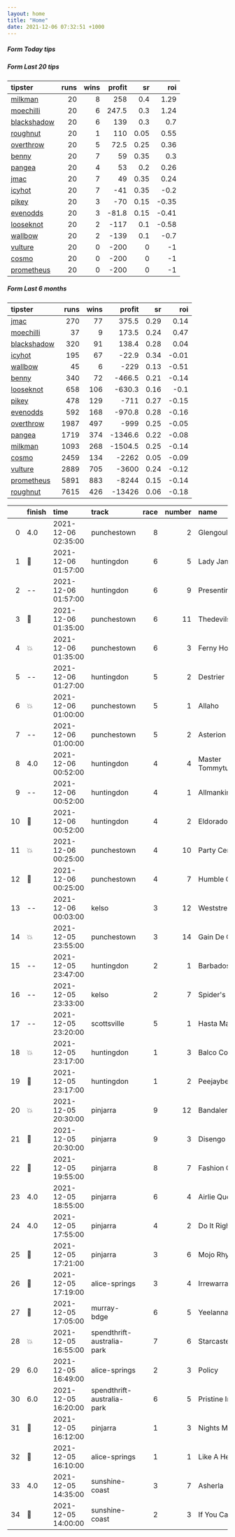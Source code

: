 ```yaml
---   
layout: home  
title: "Home"   
date: 2021-12-06 07:32:51 +1000  
---   
```



##### Form Today tips   

##### Form Last 20 tips   

| tipster                                                         |   runs |   wins |   profit |   sr |   roi |
|:----------------------------------------------------------------|-------:|-------:|---------:|-----:|------:|
| [milkman](https://mrwayneo.github.io/tips/milkman.html)         |     20 |      8 |    258   | 0.4  |  1.29 |
| [moechilli](https://mrwayneo.github.io/tips/moechilli.html)     |     20 |      6 |    247.5 | 0.3  |  1.24 |
| [blackshadow](https://mrwayneo.github.io/tips/blackshadow.html) |     20 |      6 |    139   | 0.3  |  0.7  |
| [roughnut](https://mrwayneo.github.io/tips/roughnut.html)       |     20 |      1 |    110   | 0.05 |  0.55 |
| [overthrow](https://mrwayneo.github.io/tips/overthrow.html)     |     20 |      5 |     72.5 | 0.25 |  0.36 |
| [benny](https://mrwayneo.github.io/tips/benny.html)             |     20 |      7 |     59   | 0.35 |  0.3  |
| [pangea](https://mrwayneo.github.io/tips/pangea.html)           |     20 |      4 |     53   | 0.2  |  0.26 |
| [jmac](https://mrwayneo.github.io/tips/jmac.html)               |     20 |      7 |     49   | 0.35 |  0.24 |
| [icyhot](https://mrwayneo.github.io/tips/icyhot.html)           |     20 |      7 |    -41   | 0.35 | -0.2  |
| [pikey](https://mrwayneo.github.io/tips/pikey.html)             |     20 |      3 |    -70   | 0.15 | -0.35 |
| [evenodds](https://mrwayneo.github.io/tips/evenodds.html)       |     20 |      3 |    -81.8 | 0.15 | -0.41 |
| [looseknot](https://mrwayneo.github.io/tips/looseknot.html)     |     20 |      2 |   -117   | 0.1  | -0.58 |
| [wallbow](https://mrwayneo.github.io/tips/wallbow.html)         |     20 |      2 |   -139   | 0.1  | -0.7  |
| [vulture](https://mrwayneo.github.io/tips/vulture.html)         |     20 |      0 |   -200   | 0    | -1    |
| [cosmo](https://mrwayneo.github.io/tips/cosmo.html)             |     20 |      0 |   -200   | 0    | -1    |
| [prometheus](https://mrwayneo.github.io/tips/prometheus.html)   |     20 |      0 |   -200   | 0    | -1    |

##### Form Last 6 months   

| tipster                                                         |   runs |   wins |   profit |   sr |   roi |
|:----------------------------------------------------------------|-------:|-------:|---------:|-----:|------:|
| [jmac](https://mrwayneo.github.io/tips/jmac.html)               |    270 |     77 |    375.5 | 0.29 |  0.14 |
| [moechilli](https://mrwayneo.github.io/tips/moechilli.html)     |     37 |      9 |    173.5 | 0.24 |  0.47 |
| [blackshadow](https://mrwayneo.github.io/tips/blackshadow.html) |    320 |     91 |    138.4 | 0.28 |  0.04 |
| [icyhot](https://mrwayneo.github.io/tips/icyhot.html)           |    195 |     67 |    -22.9 | 0.34 | -0.01 |
| [wallbow](https://mrwayneo.github.io/tips/wallbow.html)         |     45 |      6 |   -229   | 0.13 | -0.51 |
| [benny](https://mrwayneo.github.io/tips/benny.html)             |    340 |     72 |   -466.5 | 0.21 | -0.14 |
| [looseknot](https://mrwayneo.github.io/tips/looseknot.html)     |    658 |    106 |   -630.3 | 0.16 | -0.1  |
| [pikey](https://mrwayneo.github.io/tips/pikey.html)             |    478 |    129 |   -711   | 0.27 | -0.15 |
| [evenodds](https://mrwayneo.github.io/tips/evenodds.html)       |    592 |    168 |   -970.8 | 0.28 | -0.16 |
| [overthrow](https://mrwayneo.github.io/tips/overthrow.html)     |   1987 |    497 |   -999   | 0.25 | -0.05 |
| [pangea](https://mrwayneo.github.io/tips/pangea.html)           |   1719 |    374 |  -1346.6 | 0.22 | -0.08 |
| [milkman](https://mrwayneo.github.io/tips/milkman.html)         |   1093 |    268 |  -1504.5 | 0.25 | -0.14 |
| [cosmo](https://mrwayneo.github.io/tips/cosmo.html)             |   2459 |    134 |  -2262   | 0.05 | -0.09 |
| [vulture](https://mrwayneo.github.io/tips/vulture.html)         |   2889 |    705 |  -3600   | 0.24 | -0.12 |
| [prometheus](https://mrwayneo.github.io/tips/prometheus.html)   |   5891 |    883 |  -8244   | 0.15 | -0.14 |
| [roughnut](https://mrwayneo.github.io/tips/roughnut.html)       |   7615 |    426 | -13426   | 0.06 | -0.18 |

|    | finish            | time                | track                      |   race |   number | name               |   odds | tipster             |
|---:|:------------------|:--------------------|:---------------------------|-------:|---------:|:-------------------|-------:|:--------------------|
|  0 | 4.0               | 2021-12-06 02:35:00 | punchestown                |      8 |        2 | Glengouly          |   1.85 | overthrow           |
|  1 | :2nd_place_medal: | 2021-12-06 01:57:00 | huntingdon                 |      6 |        5 | Lady Jane P        |   3.9  | vulture             |
|  2 | --                | 2021-12-06 01:57:00 | huntingdon                 |      6 |        9 | Presenting Nelly   |   4.6  | evenodds,milkman    |
|  3 | :3rd_place_medal: | 2021-12-06 01:35:00 | punchestown                |      6 |       11 | Thedevilscoachman  |   6.5  | milkman             |
|  4 | :boom:            | 2021-12-06 01:35:00 | punchestown                |      6 |        3 | Ferny Hollow       |   1.5  | overthrow,milkman   |
|  5 | --                | 2021-12-06 01:27:00 | huntingdon                 |      5 |        2 | Destrier           |   6.5  | overthrow           |
|  6 | :boom:            | 2021-12-06 01:00:00 | punchestown                |      5 |        1 | Allaho             |   4.8  | overthrow           |
|  7 | --                | 2021-12-06 01:00:00 | punchestown                |      5 |        2 | Asterion Forlonge  |   8    | milkman             |
|  8 | 4.0               | 2021-12-06 00:52:00 | huntingdon                 |      4 |        4 | Master Tommytucker |   4.85 | overthrow           |
|  9 | --                | 2021-12-06 00:52:00 | huntingdon                 |      4 |        1 | Allmankind         |   2.15 | evenodds,overthrow  |
| 10 | :3rd_place_medal: | 2021-12-06 00:52:00 | huntingdon                 |      4 |        2 | Eldorado Allen     |   6    | vulture             |
| 11 | :boom:            | 2021-12-06 00:25:00 | punchestown                |      4 |       10 | Party Central      |   3.4  | milkman             |
| 12 | :2nd_place_medal: | 2021-12-06 00:25:00 | punchestown                |      4 |        7 | Humble Glory       |  12    | vulture             |
| 13 | --                | 2021-12-06 00:03:00 | kelso                      |      3 |       12 | Weststreet         |   3.5  | vulture             |
| 14 | :boom:            | 2021-12-05 23:55:00 | punchestown                |      3 |       14 | Gain De Cause      |   6    | looseknot           |
| 15 | --                | 2021-12-05 23:47:00 | huntingdon                 |      2 |        1 | Barbados Buck's    |   5    | overthrow           |
| 16 | --                | 2021-12-05 23:33:00 | kelso                      |      2 |        7 | Spider's Bite      |  41    | overthrow           |
| 17 | --                | 2021-12-05 23:20:00 | scottsville                |      5 |        1 | Hasta Manana       |   0    | vulture,blackshadow |
| 18 | :boom:            | 2021-12-05 23:17:00 | huntingdon                 |      1 |        3 | Balco Coastal      |   2.5  | overthrow           |
| 19 | :3rd_place_medal: | 2021-12-05 23:17:00 | huntingdon                 |      1 |        2 | Peejaybee          |   5.5  | milkman             |
| 20 | :boom:            | 2021-12-05 20:30:00 | pinjarra                   |      9 |       12 | Bandalera Miss     |   6.5  | pikey               |
| 21 | :2nd_place_medal: | 2021-12-05 20:30:00 | pinjarra                   |      9 |        3 | Disengo            |   1.95 | vulture,pangea      |
| 22 | :2nd_place_medal: | 2021-12-05 19:55:00 | pinjarra                   |      8 |        7 | Fashion Queen      |   2.8  | vulture,pikey       |
| 23 | 4.0               | 2021-12-05 18:55:00 | pinjarra                   |      6 |        4 | Airlie Queen       |   4.5  | overthrow,pikey     |
| 24 | 4.0               | 2021-12-05 17:55:00 | pinjarra                   |      4 |        2 | Do It Right        |   7    | pikey               |
| 25 | :2nd_place_medal: | 2021-12-05 17:21:00 | pinjarra                   |      3 |        6 | Mojo Rhythm        |  12    | pikey               |
| 26 | :2nd_place_medal: | 2021-12-05 17:19:00 | alice-springs              |      3 |        4 | Irrewarra Gem      |   2.7  | vulture             |
| 27 | :2nd_place_medal: | 2021-12-05 17:05:00 | murray-bdge                |      6 |        5 | Yeelanna           |   3.75 | pangea              |
| 28 | :boom:            | 2021-12-05 16:55:00 | spendthrift-australia-park |      7 |        6 | Starcaster         |   3    | benny,blackshadow   |
| 29 | 6.0               | 2021-12-05 16:49:00 | alice-springs              |      2 |        3 | Policy             |   3.1  | vulture             |
| 30 | 6.0               | 2021-12-05 16:20:00 | spendthrift-australia-park |      6 |        5 | Pristine Image     |   2.4  | vulture,pangea      |
| 31 | :2nd_place_medal: | 2021-12-05 16:12:00 | pinjarra                   |      1 |        3 | Nights Mystery     |   1.38 | pikey               |
| 32 | :2nd_place_medal: | 2021-12-05 16:10:00 | alice-springs              |      1 |        1 | Like A Heartbeat   |   1.2  | vulture             |
| 33 | 4.0               | 2021-12-05 14:35:00 | sunshine-coast             |      3 |        7 | Asherla            |   1.9  | pangea              |
| 34 | :3rd_place_medal: | 2021-12-05 14:00:00 | sunshine-coast             |      2 |        3 | If You Can Dream   |   3.8  | evenodds,overthrow  |
